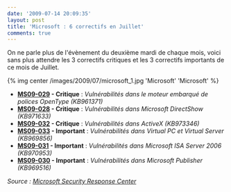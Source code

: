 ```yaml
---
date: '2009-07-14 20:09:35'
layout: post
title: 'Microsoft : 6 correctifs en Juillet'
comments: true
---
```


On ne parle plus de l'évènement du deuxième mardi de chaque mois, voici sans plus attendre les 3 correctifs critiques et les 3 correctifs importants de ce mois de Juillet.

{% img center /images/2009/07/microsoft_1.jpg 'Microsoft' 'Microsoft' %}
	
  * **[MS09-029](http://www.microsoft.com/technet/security/bulletin/ms09-029.mspx) - Critique** : _Vulnérabilités dans le moteur embarqué de polices OpenType (KB961371)_
  * **[MS09-028](http://www.microsoft.com/technet/security/bulletin/ms09-028.mspx) - Critique** : _Vulnérabilités dans Microsoft DirectShow (KB971633)_
  * **[MS09-032](http://www.microsoft.com/technet/security/bulletin/ms09-032.mspx) - Critique** : _Vulnérabilités dans ActiveX (KB973346)_
  * **[MS09-033](http://www.microsoft.com/technet/security/bulletin/ms09-033.mspx) - Important** : _Vulnérabilités dans Virtual PC et Virtual Server (KB969856)_
  * **[MS09-031](http://www.microsoft.com/technet/security/bulletin/ms09-031.mspx) - Important** : _Vulnérabilités dans Microsoft ISA Server 2006 (KB970953)_
  * **[MS09-030](http://www.microsoft.com/technet/security/bulletin/ms09-030.mspx) - Important** : _Vulnérabilités dans Microsoft Publisher (KB969516)_

_Source : [Microsoft Security Response Center](http://www.microsoft.com/technet/security/Bulletin/MS09-jul.mspx)_
